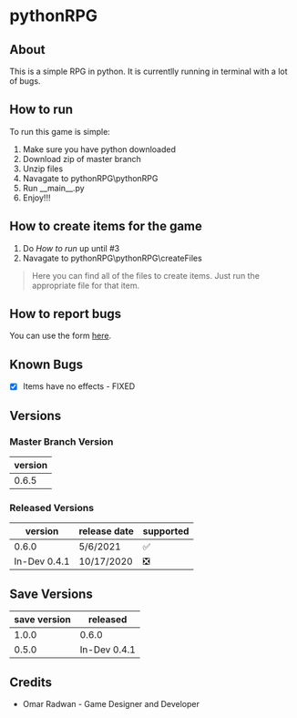# pythonRPG
## About
This is a simple RPG in python. It is currentlly running in terminal with a lot of bugs.
## How to run
To run this game is simple:
1. Make sure you have python downloaded
1. Download zip of master branch
1. Unzip files
1. Navagate to pythonRPG\pythonRPG
1. Run \_\_main\_\_.py
1. Enjoy!!!
## How to create items for the game
1. Do *How to run* up until #3
1. Navagate to pythonRPG\pythonRPG\createFiles
> Here you can find all of the files to create items. Just run the appropriate file for that item.
## How to report bugs
You can use the form [here](https://forms.gle/oGyif3WPF89d975y6).
## Known Bugs
- [x] Items have no effects - FIXED
## Versions
### Master Branch Version
version | 
------- |
0.6.5 |
### Released Versions
version | release date | supported
------- | ------------ | ---------
0.6.0 | 5/6/2021 | :white_check_mark:
In-Dev 0.4.1   | 10/17/2020  | :negative_squared_cross_mark:
## Save Versions
save version | released
------------ | ---------
1.0.0 | 0.6.0
0.5.0 | In-Dev 0.4.1
## Credits
* Omar Radwan - Game Designer and Developer
